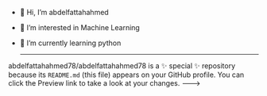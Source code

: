 - 👋 Hi, I’m abdelfattahahmed
- 👀 I’m interested in Machine Learning
- 🌱 I’m currently learning python

  ------------------------------------------------------
abdelfattahahmed78/abdelfattahahmed78 is a ✨ special ✨ repository because its `README.md` (this file) appears on your GitHub profile.
You can click the Preview link to take a look at your changes.
--->
